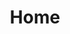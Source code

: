 ---
layout: home
title: Home
landing-title: 'Hi, my name is Warrick'
description: null
image: null
author: null
show_tile: false
---